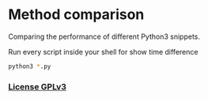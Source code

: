 # Method comparison

Comparing the performance of different Python3 snippets.

Run every script inside your shell for show time difference

```bash
python3 *.py
```

### [License GPLv3](http://opensource.org/licenses/GPL-3.0)
